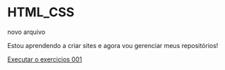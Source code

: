 # HTML_CSS
 novo arquivo

Estou aprendendo a criar sites e agora vou gerenciar meus repositórios!

<a href="https://fernandonevesmaciel.github.io/HTML_CSS/EXERCICIOS/EX002/index.html" target=_blank>Executar o exercicios 001</a>